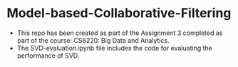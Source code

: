 # Model-based-Collaborative-Filtering
- This repo has been created as part of the Assignment 3 completed as part of the course: CS6220: Big Data and Analytics.
- The SVD-evaluation.ipynb file includes the code for evaluating the performance of SVD.
